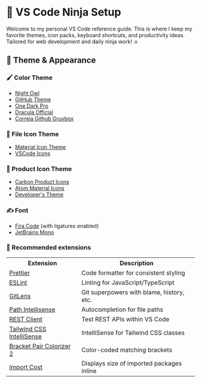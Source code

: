# 🥷 VS Code Ninja Setup

Welcome to my personal VS Code reference guide. This is where I keep my favorite themes, icon packs, keyboard shortcuts, and productivity ideas. Tailored for web development and daily ninja work! ⚔️

## 🎨 Theme & Appearance

### 🖌️ Color Theme

- [Night Owl](https://marketplace.visualstudio.com/items?itemName=sdras.night-owl)
- [GitHub Theme](https://marketplace.visualstudio.com/items?itemName=GitHub.github-vscode-theme)
- [One Dark Pro](https://marketplace.visualstudio.com/items?itemName=zhuangtongfa.Material-theme)
- [Dracula Official](https://marketplace.visualstudio.com/items?itemName=dracula-theme.theme-dracula)
- [Correia Github Gruvbox](https://marketplace.visualstudio.com/items?itemName=CorreiaGitHubGruvbox.correia-github-gruvbox)

### 📁 File Icon Theme

- [Material Icon Theme](https://marketplace.visualstudio.com/items?itemName=PKief.material-icon-theme)
- [VSCode Icons](https://marketplace.visualstudio.com/items?itemName=vscode-icons-team.vscode-icons)

### 🔧 Product Icon Theme

- [Carbon Product Icons](https://marketplace.visualstudio.com/items?itemName=antfu.icons-carbon)
- [Atom Material Icons](https://marketplace.visualstudio.com/items?itemName=AtomMaterial.a-file-icon-vscode)
- [Developer's Theme](https://marketplace.visualstudio.com/items?itemName=Rajeshwaran.developer-theme-dark)

### ✍️ Font

- [Fira Code](https://github.com/tonsky/FiraCode) (with ligatures enabled)
- [JetBrains Mono](https://www.jetbrains.com/lp/mono/)

### 🧰 Recommended extensions


<table>
  <tr>
    <th>Extension</th>
    <th>Description</th>
  </tr>
  <tr>
    <td><a href="https://marketplace.visualstudio.com/items?itemName=esbenp.prettier-vscode">Prettier</a></td>
    <td>Code formatter for consistent styling</td>
  </tr>
  <tr>
    <td><a href="https://marketplace.visualstudio.com/items?itemName=dbaeumer.vscode-eslint">ESLint</a></td>
    <td>Linting for JavaScript/TypeScript</td>
  </tr>
  <tr>
    <td><a href="https://marketplace.visualstudio.com/items?itemName=eamodio.gitlens">GitLens</a></td>
    <td>Git superpowers with blame, history, etc.</td>
  </tr>
  <tr>
    <td><a href="https://marketplace.visualstudio.com/items?itemName=christian-kohler.path-intellisense">Path Intellisense</a></td>
    <td>Autocompletion for file paths</td>
  </tr>
  <tr>
    <td><a href="https://marketplace.visualstudio.com/items?itemName=humao.rest-client">REST Client</a></td>
    <td>Test REST APIs within VS Code</td>
  </tr>
  <tr>
    <td><a href="https://marketplace.visualstudio.com/items?itemName=bradlc.vscode-tailwindcss">Tailwind CSS IntelliSense</a></td>
    <td>IntelliSense for Tailwind CSS classes</td>
  </tr>
  <tr>
    <td><a href="https://marketplace.visualstudio.com/items?itemName=CoenraadS.bracket-pair-colorizer-2">Bracket Pair Colorizer 2</a></td>
    <td>Color-coded matching brackets</td>
  </tr>
  <tr>
    <td><a href="https://marketplace.visualstudio.com/items?itemName=wix.vscode-import-cost">Import Cost</a></td>
    <td>Displays size of imported packages inline</td>
  </tr>
</table>

